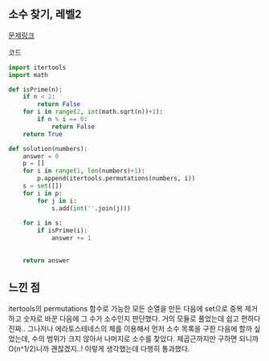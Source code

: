 ## 소수 찾기, 레벨2

[문제링크](https://school.programmers.co.kr/learn/courses/30/lessons/42839)

코드

```python
import itertools
import math

def isPrime(n):
    if n < 2:
        return False
    for i in range(2, int(math.sqrt(n))+1):
        if n % i == 0:
            return False
    return True

def solution(numbers):
    answer = 0
    p = []
    for i in range(1, len(numbers)+1):
        p.append(itertools.permutations(numbers, i))
    s = set([])
    for i in p:
        for j in i:
            s.add(int(''.join(j)))
    
    for i in s:
        if isPrime(i):
            answer += 1
        
    
    return answer
```

## 느낀 점

itertools의 permutations 함수로 가능한 모든 순열을 만든 다음에 set으로 중복 제거하고 숫자로 바꾼 다음에 그 수가 소수인지 판단했다. 거의 모듈로 풀었는데 쉽고 편하다 진짜.. 그나저나 에라토스테네스의 체를 이용해서 먼저 소수 목록을 구한 다음에 할까 싶었는데, 수의 범위가 크지 않아서 나머지로 소수를 찾았다. 제곱근까지만 구하면 되니까 O(n^1/2)니까 괜찮겠지..! 이렇게 생각했는데 다행히 통과했다.

